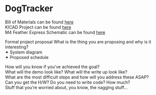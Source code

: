 # DogTracker
Bill of Materials can be found [here](https://github.com/krsandwich/DogTracker/tree/master/Hardware/BOM) \
KICAD Project can be found [here](https://github.com/krsandwich/DogTracker/tree/master/Hardware/Kicad)\
M4 Feather Express Schematic can be found [here](https://learn.adafruit.com/assets/57242)



Formal project proposal
What is the thing you are proposing and why is it interesting? \
✦ System diagram   \
✦ Proposed schedule

How will you know if you’ve achieved the goal? \
What will the demo look like? What will the write up look like? \
What are the most difficult steps and how will you address these ASAP? \
Can you get the H/W? Do you need to write code? How much? \
Stuff that you’re worried about, you know, the nagging stuff… 
